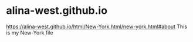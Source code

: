 # alina-west.github.io

https://alina-west.github.io/html/New-York.html/new-york.html#about  This is my New-York file
